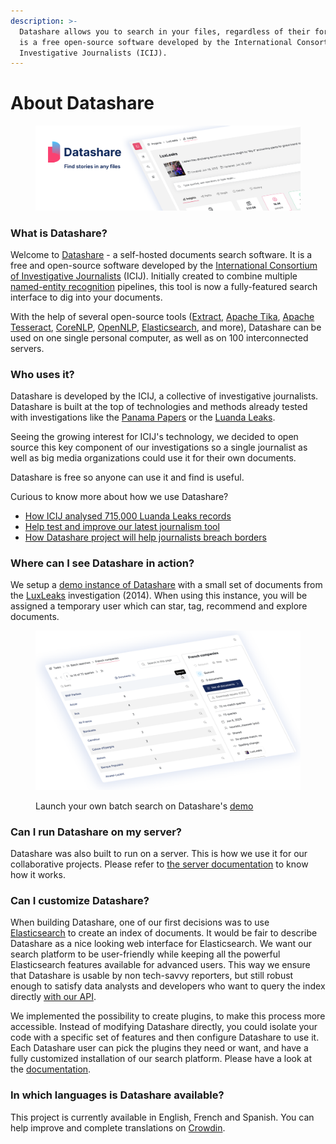 ```yaml
---
description: >-
  Datashare allows you to search in your files, regardless of their format. It
  is a free open-source software developed by the International Consortium of
  Investigative Journalists (ICIJ).
---
```


# About Datashare

<figure><img src=".gitbook/assets/Gitbook banner (4).png" alt="Image showing Datashare logo, the tagline &#x27;Find stories in any files&#x27; and a screenshot of a page of the software"><figcaption></figcaption></figure>

### What is Datashare?

Welcome to [Datashare](https://datashare.icij.org) - a self-hosted documents search software. It is a free and open-source software developed by the [International Consortium of Investigative Journalists](https://www.icij.org) (ICIJ). Initially created to combine multiple [named-entity recognition](https://en.wikipedia.org/wiki/Named-entity_recognition) pipelines, this tool is now a fully-featured search interface to dig into your documents.&#x20;

With the help of several open-source tools ([Extract](https://github.com/icij/extract), [Apache Tika](https://tika.apache.org/), [Apache Tesseract](https://github.com/tesseract-ocr/tesseract), [CoreNLP](https://stanfordnlp.github.io/CoreNLP/), [OpenNLP](https://opennlp.apache.org/), [Elasticsearch](https://www.elastic.co/elasticsearch), and more), Datashare can be used on one single personal computer, as well as on 100 interconnected servers.

### Who uses it?

Datashare is developed by the ICIJ, a collective of investigative journalists. Datashare is built at the top of technologies and methods already tested with investigations like the [Panama Papers](https://www.icij.org/investigations/panama-papers) or the [Luanda Leaks](https://www.icij.org/investigations/luanda-leaks/).&#x20;

Seeing the growing interest for ICIJ's technology, we decided to open source this key component of our investigations so a single journalist as well as big media organizations could use it for their own documents.

Datashare is free so anyone can use it and find is useful.

Curious to know more about how we use Datashare?

* [How ICIJ analysed 715,000 Luanda Leaks records](https://www.icij.org/investigations/luanda-leaks/how-we-mined-more-than-715000-luanda-leaks-records/)
* [Help test and improve our latest journalism tool](https://www.icij.org/blog/2019/02/datashare-help-test-and-improve-our-latest-journalism-tool/)
* [How Datashare project will help journalists breach borders](https://www.icij.org/blog/2018/05/icijs-datashare-project-will-help-journalists-breach-borders/)

### Where can I see Datashare in action?

We setup a [demo instance of Datashare](https://datashare-demo.icij.org) with a small set of documents from the [LuxLeaks](https://www.icij.org/investigations/luxembourg-leaks/) investigation (2014). When using this instance, you will be assigned a temporary user which can star, tag, recommend and explore documents.

<figure><img src=".gitbook/assets/Demo.png" alt="Image of a screenshot of the batch search page of Datashare"><figcaption><p>Launch your own batch search on Datashare's <a href="https://datashare-demo.icij.org/#/">demo</a></p></figcaption></figure>

### Can I run Datashare on my server?

Datashare was also built to run on a server. This is how we use it for our collaborative projects. Please refer to [the server documentation](server-mode/about-the-server-mode.md) to know how it works.

### Can I customize Datashare?

When building Datashare, one of our first decisions was to use [Elasticsearch](https://www.elastic.co/elasticsearch) to create an index of documents. It would be fair to describe Datashare as a nice looking web interface for Elasticsearch. We want our search platform to be user-friendly while keeping all the powerful Elasticsearch features available for advanced users. This way we ensure that Datashare is usable by non tech-savvy reporters, but still robust enough to satisfy data analysts and developers who want to query the index directly [with our API](developers/backend/api.md).

We implemented the possibility to create plugins, to make this process more accessible. Instead of modifying Datashare directly, you could isolate your code with a specific set of features and then configure Datashare to use it. Each Datashare user can pick the plugins they need or want, and have a fully customized installation of our search platform. Please have a look at the [documentation](developers/backend/write-extensions.md).

### In which languages is Datashare available?

This project is currently available in English, French and Spanish. You can help improve and complete translations on [Crowdin](https://crwd.in/datashare).
